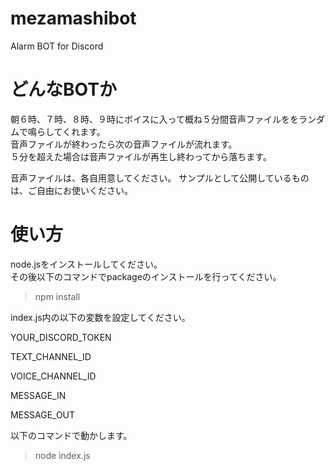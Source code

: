 # mezamashibot
Alarm BOT for Discord

# どんなBOTか

朝６時、７時、８時、９時にボイスに入って概ね５分間音声ファイルををランダムで鳴らしてくれます。  
音声ファイルが終わったら次の音声ファイルが流れます。  
５分を超えた場合は音声ファイルが再生し終わってから落ちます。


音声ファイルは、各自用意してください。 サンプルとして公開しているものは、ご自由にお使いください。

# 使い方

node.jsをインストールしてください。  
その後以下のコマンドでpackageのインストールを行ってください。
> npm install

index.js内の以下の変数を設定してください。

YOUR_DISCORD_TOKEN  

TEXT_CHANNEL_ID 

VOICE_CHANNEL_ID 

MESSAGE_IN 

MESSAGE_OUT


以下のコマンドで動かします。

> node index.js